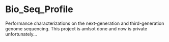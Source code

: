 # Bio_Seq_Profile
Performance characterizations on the next-generation and third-generation genome sequencing. 
This project is amlsot done and now is private unfortunately...
